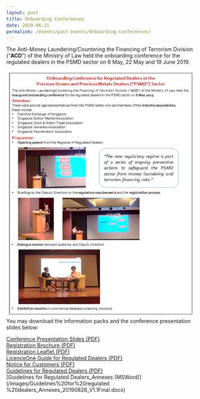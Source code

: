 ```yaml
---
layout: post
title: Onboarding Conferences
date: 2019-06-21
permalink: /events/past-events/Onboarding-Conferences/
---
```


The Anti-Money Laundering/Countering the Financing of Terrorism Division (“**ACD**”) of the Ministry of Law held the onboarding conference for the regulated dealers in the PSMD sector on 6 May, 22 May and 19 June 2019.

<a href="/images/6MayOnboardingConferenceEDM_Finalv2.pdf"><img src="/images/6MayOnboardingConferenceEDM_Finalv2.png"></a>
<br>You may download the information packs and the conference presentation slides below:

[Conference Presentation Slides (PDF)](/images/OBC_Slides_20190710.pdf)<br>
[Registration Brochure (PDF)](/images/Registration%20brochure%20for%20Regulated%20Dealers.pdf)<br>
[Registration Leaflet (PDF)](/images/Registration%Leaflet_20190701_V04Final.pdf)<br>
[LicenceOne Guide for Regulated Dealers (PDF)](/images/LicenceOne%20Guide%20for%20regulated%20dealers_20190820_V04Final.pdf)<br>
[Notice for Customers (PDF)](/images/Notice%20for%20Customers%20-%20PSPM%20Act.pdf)<br>
[Guidelines for Regulated Dealers (PDF)](/images/Guidelines%20for%20regulated%20dealers_20190828_V1.1Final.pdf)<br>
[Guidelines for Regulated Dealers_Annexes (MSWord)](/images/Guidelines%20for%20regulated %20dealers_Annexes_20190828_V1.1Final.docx)<br>
